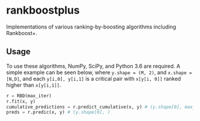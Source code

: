 # rankboostplus
Implementations of various ranking-by-boosting algorithms including Rankboost+.

## Usage
To use these algorithms, NumPy, SciPy, and Python 3.6 are required. A simple example can be seen below, where `y.shape = (M, 2)`, and `x.shape = [N,D]`, and each `y[i,0], y[i,1]` is a critical pair with `x[y[i, 0]]` ranked higher than `x[y[i,1]]`. 

```python
r = RBD(max_iter)
r.fit(x, y)
cumulative_predictions = r.predict_cumulative(x, y) # (y.shape[0], max_iter)
preds = r.predic(x, y) # (y.shape[0], )
````
